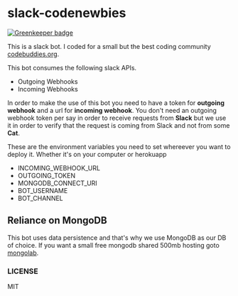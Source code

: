 # slack-codenewbies

[![Greenkeeper badge](https://badges.greenkeeper.io/abdulhannanali/slack-codenewbies.svg)](https://greenkeeper.io/)

This is a slack bot. I coded for a small but the best coding community [codebuddies.org](http://codebuddies.org).

This bot consumes the following slack APIs.

- Outgoing Webhooks
- Incoming Webhooks

In order to make the use of this bot you need to have a token for **outgoing webhook** and a url for **incoming webhook**. You don't need an outgoing webhook token per say in order to receive requests from **Slack** but we use it in order to verify that the request is coming from Slack and not from some **Cat**.

These are the environment variables you need to set whereever you want to deploy it. Whether it's on your computer or herokuapp

- INCOMING_WEBHOOK_URL
- OUTGOING_TOKEN
- MONGODB_CONNECT_URI
- BOT_USERNAME
- BOT_CHANNEL

## Reliance on MongoDB
This bot uses data persistence and that's why we use MongoDB as our DB of choice. If you want a small free mongodb shared 500mb hosting goto [mongolab](http://mongolab.com).

### LICENSE
MIT 
